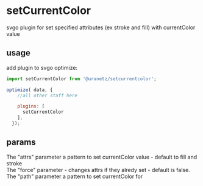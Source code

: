 # setCurrentColor

svgo plugin for set specified attributes (ex stroke and fill) with currentColor value

## usage

add plugin to svgo optimize:

```javascript
import setCurrentColor from '@uranetz/setcurrentcolor';

optimize( data, {
    //all other staff here

    plugins: [
      setCurrentColor
    ],
  });
```

## params

The "attrs" parameter a pattern to set currentColor value - default to fill and stroke
<br/>
The "force" parameter - changes attrs if they alredy set - default is false.
<br/>
The "path" parameter a pattern to set currentColor for
